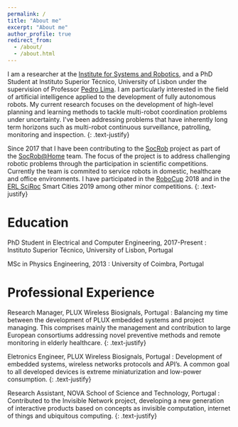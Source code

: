 ```yaml
---
permalink: /
title: "About me"
excerpt: "About me"
author_profile: true
redirect_from: 
  - /about/
  - /about.html
---
```


 I am a researcher at the [Institute for Systems and Robotics](https://welcome.isr.tecnico.ulisboa.pt), and a PhD Student at Instituto Superior Técnico, University of Lisbon under the supervision of Professor [Pedro Lima](http://users.isr.ist.utl.pt/~pal/index.html). I am particularly interested in the field of artificial intelligence applied to the development of fully autonomous robots. My current research focuses on the development of high-level planning and learning methods to tackle multi-robot coordination problems under uncertainty. I've been addressing problems that have inherently long term horizons such as multi-robot continuous surveillance, patrolling, monitoring and inspection.
 {: .text-justify}

 Since 2017 that I have been contributing to the [SocRob](https://irsgroup.isr.tecnico.ulisboa.pt/socrob/) project as part of the [SocRob@Home](https://irsgroup.isr.tecnico.ulisboa.pt/projects/socrob-home/) team. The focus of the project is to address challenging robotic problems through the participation in scientific competitions. Currently the team is commited to service robots in domestic, healthcare and office environments. I have participated in the [RoboCup](https://www.robocup.org) 2018 and in the [ERL SciRoc](https://www.eu-robotics.net/robotics_league/index.html) Smart Cities 2019 among other minor competitions.
 {: .text-justify}

Education
======
<i class="fas fa-graduation-cap" aria-hidden="true"></i> PhD Student in Electrical and Computer Engineering, 2017-Present
:   Instituto Superior Técnico, University of Lisbon, Portugal

<i class="fas fa-graduation-cap" aria-hidden="true"></i> MSc in Physics Engineering, 2013
:   University of Coimbra, Portugal

Professional Experience
======
<i class="fas fa-building" aria-hidden="true"></i> Research Manager, PLUX Wireless Biosignals, Portugal
:   Balancing my time between the development of PLUX embedded systems and project managing. This comprises mainly the management and contribution to large European consortiums addressing novel preventive methods and remote monitoring in elderly healthcare.
{: .text-justify}

<i class="fas fa-building" aria-hidden="true"></i> Eletronics Engineer, PLUX Wireless Biosignals, Portugal
:   Development of embedded systems, wireless networks protocols and API’s. A common goal to all developed devices is extreme miniaturization and low-power consumption.
{: .text-justify}

<i class="fas fa-building" aria-hidden="true"></i> Research Assistant, NOVA School of Science and Technology, Portugal
:   Contributed to the Invisible Network project, developing a new generation of interactive products based on concepts as invisible computation, internet of things and ubiquitous computing.
{: .text-justify}
